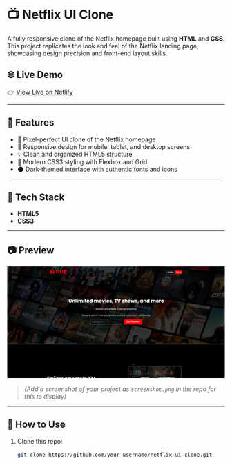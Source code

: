 # 📺 Netflix UI Clone

A fully responsive clone of the Netflix homepage built using **HTML** and **CSS**. This project replicates the look and feel of the Netflix landing page, showcasing design precision and front-end layout skills.

## 🌐 Live Demo

👉 [View Live on Netlify](https://home-page-netlfix-clone.netlify.app/)

---

## 🚀 Features

- 🎨 Pixel-perfect UI clone of the Netflix homepage
- 📱 Responsive design for mobile, tablet, and desktop screens
- 💡 Clean and organized HTML5 structure
- 🧩 Modern CSS3 styling with Flexbox and Grid
- 🌑 Dark-themed interface with authentic fonts and icons

---

## 📁 Tech Stack

- **HTML5**
- **CSS3**

---

## 📷 Preview

![Netflix UI Clone Screenshot](screenshot.png)

> *(Add a screenshot of your project as `screenshot.png` in the repo for this to display)*

---

## 📌 How to Use

1. Clone this repo:
   ```bash
   git clone https://github.com/your-username/netflix-ui-clone.git
